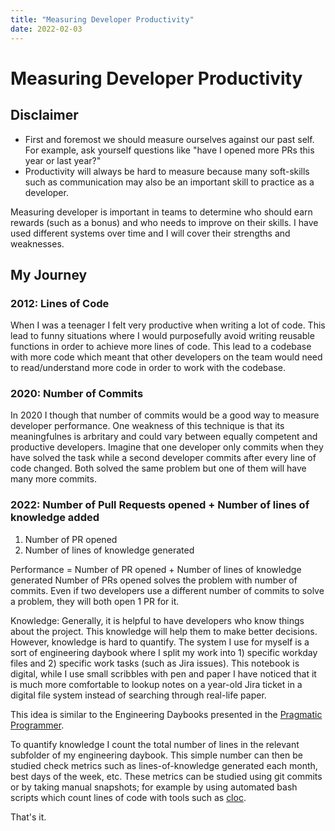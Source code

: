 ```yaml
---
title: "Measuring Developer Productivity"
date: 2022-02-03
---
```


# Measuring Developer Productivity

## Disclaimer
- First and foremost we should measure ourselves against our past self. For example, ask yourself questions like "have I opened more PRs this year or last year?"
- Productivity will always be hard to measure because many soft-skills such as communication may also be an important skill to practice as a developer.

Measuring developer is important in teams to determine who should earn rewards (such as a bonus) and who needs to improve on their skills.
I have used different systems over time and I will cover their strengths and weaknesses.

## My Journey
### 2012: Lines of Code

When I was a teenager I felt very productive when writing a lot of code.
This lead to funny situations where I would purposefully avoid writing reusable functions in order to achieve more lines of code.
This lead to a codebase with more code which meant that other developers on the team would need to read/understand more code in order to work with the codebase.

### 2020: Number of Commits

In 2020 I though that number of commits would be a good way to measure developer performance.
One weakness of this technique is that its meaningfulnes is arbritary and could vary between equally competent and productive developers.
Imagine that one developer only commits when they have solved the task while a second developer commits after every line of code changed.
Both solved the same problem but one of them will have many more commits.

### 2022: Number of Pull Requests opened + Number of lines of knowledge added
1. Number of PR opened
2. Number of lines of knowledge generated

Performance = Number of PR opened + Number of lines of knowledge generated
Number of PRs opened solves the problem with number of commits. Even if two developers use a different number of commits to solve a problem, they will both open 1 PR for it.

Knowledge:
Generally, it is helpful to have developers who know things about the project. This knowledge will help them to make better decisions.
However, knowledge is hard to quantify. The system I use for myself is a sort of engineering daybook where I split my work into 1) specific workday files and 2) specific work tasks (such as Jira issues). This notebook is digital, while I use small scribbles with pen and paper I have noticed that it is much more comfortable to lookup notes on a year-old Jira ticket in a digital file system instead of searching through real-life paper.

This idea is similar to the Engineering Daybooks presented in the [Pragmatic Programmer](https://www.oreilly.com/library/view/the-pragmatic-programmer/9780135956977/f_0041.xhtml).


To quantify knowledge I count the total number of lines in the relevant subfolder of my engineering daybook. This simple number can then be studied check metrics such as lines-of-knowledge generated each month, best days of the week, etc. These metrics can be studied using git commits or by taking manual snapshots; for example by using automated bash scripts which count lines of code with tools such as [cloc](https://github.com/AlDanial/cloc).

That's it.